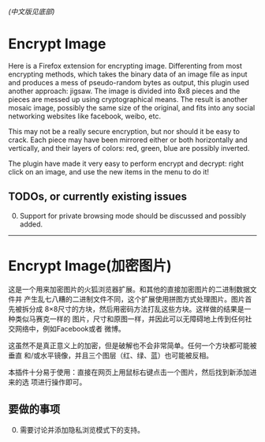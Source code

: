 _(中文版见底部)_

Encrypt Image
=============

Here is a Firefox extension for encrypting image. Differenting from most
encrypting methods, which takes the binary data of an image file as input and
produces a mess of pseudo-random bytes as output, this plugin used another
approach: jigsaw. The image is divided into 8x8 pieces and the pieces are
messed up using cryptographical means. The result is another mosaic image,
possibly the same size of the original, and fits into any social networking
websites like facebook, weibo, etc.

This may not be a really secure encryption, but nor should it be easy to crack.
Each piece may have been mirrored either or both horizontally and vertically,
and their layers of colors: red, green, blue are possibly inverted.

The plugin have made it very easy to perform encrypt and decrypt: right click
on an image, and use the new items in the menu to do it!

TODOs, or currently existing issues
-----------------------------------

0. Support for private browsing mode should be discussed and possibly added.


------------------------------------------------------------------------------

Encrypt Image(加密图片)
=======================

这是一个用来加密图片的火狐浏览器扩展。和其他的直接加密图片的二进制数据文件并
产生乱七八糟的二进制文件不同，这个扩展使用拼图方式处理图片。图片首先被拆分成
8×8尺寸的方块，然后用密码方法打乱这些方块。这样做的结果是一种类似马赛克一样的
图片，尺寸和原图一样，并因此可以无障碍地上传到任何社交网络中，例如Facebook或者
微博。

这虽然不是真正意义上的加密，但是破解也不会非常简单。任何一个方块都可能被垂直
和/或水平镜像，并且三个图层（红、绿、蓝）也可能被反相。

本插件十分易于使用：直接在网页上用鼠标右键点击一个图片，然后找到新添加进来的选
项进行操作即可。

要做的事项
----------

0. 需要讨论并添加隐私浏览模式下的支持。
